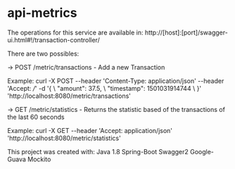 # api-metrics
The operations for this service are available in:
http://[host]:[port]/swagger-ui.html#!/transaction-controller/ 

There are two possibles:

-> POST /metric/transactions - Add a new Transaction

Example:
curl -X POST --header 'Content-Type: application/json' --header 'Accept: */*' -d '{ \ 
   "amount": 37.5, \ 
   "timestamp": 1501031914744 \ 
 }' 'http://localhost:8080/metric/transactions'
 
-> GET /metric/statistics - Returns the statistic based of the transactions of the last 60 seconds
 
Example:
curl -X GET --header 'Accept: application/json' 'http://localhost:8080/metric/statistics'

This project was created with:
Java 1.8
Spring-Boot
Swagger2
Google-Guava
Mockito
